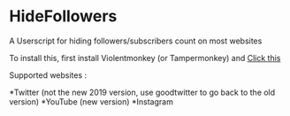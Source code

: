 # HideFollowers
A Userscript for hiding followers/subscribers count on most websites

To install this, first install Violentmonkey (or Tampermonkey) and [Click this](https://github.com/CrocodileCroco/HideFollowers/raw/master/hidefollowers.user.js)

Supported websites :

*Twitter (not the new 2019 version, use goodtwitter to go back to the old version)
*YouTube (new version)
*Instagram
